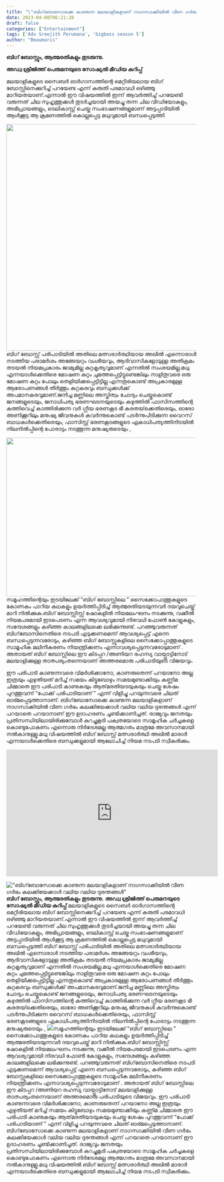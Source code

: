 ```yaml
---
title: "\"ബിഗ്‌ബോസോക്കെ കാണുന്ന മലയാളികളാണ് നാഗസാക്കിയിൽ വീണ ഗർഭം കലക്കിയേക്കാൾ വലിയ വലിയ ദുരന്തങ്ങൾ\""
date: 2023-04-08T06:21:28
draft: false
categories: ["Entertainment"]
tags: ['Adv Sreejith Perumana', 'bigboss season 5']
author: "Beaumaris"
---
```


<strong>ബിഗ് ബോസ്സും, ആത്മരതികളും തുടരുന്നു.</strong>

<strong>അഡ്വ ശ്രീജിത്ത് പെരുമനയുടെ സോഷ്യൽ മീഡിയ കുറിപ്പ് </strong>

മലയാളികളുടെ സൈബർ ഓർഗാസത്തിന്റെ മെറ്റീരിയലായ ബിഗ് ബോസ്സിനെക്കുറിച്ച് പറയേണ്ട എന്ന് കരുതി പരമാവധി ഒഴിഞ്ഞു മാറിയതയാണ്.എന്നാൽ ഈ വിഷയത്തിൽ ഇന്ന് ആവർത്തിച്ച് പറയേണ്ടി വരുന്നത് ചില സുഹൃത്തുക്കൾ തുടർച്ചയായി അയച്ചു തന്ന ചില വീഡിയോകളും, അഭിപ്രായങ്ങളും, ടെലികാസ്റ്റ് ചെയ്ത സംഭാഷണങ്ങളുമാണ് അട്ടപ്പാടിയിൽ ആൾക്കൂട്ട ആ ക്രമണത്തിൽ കൊല്ലപ്പെട്ട മധുവുമായി ബന്ധപ്പെടുത്തി

<img class="size-large wp-image-390691 aligncenter" src="https://cdn.boolokam.com/articles/2023/04/dqdqd-1024x768.webp" alt="" width="800" height="600" />ബിഗ് ബോസ്സ് പരിപാടിയിൽ അതിലെ മത്സരാർത്ഥിയായ അഖിൽ എന്നൊരാൾ നടത്തിയ പരാമർശം അങ്ങേയറ്റം വംശീയവും, ആദിവാസികളോടുള്ള അതിക്രമം തടയൽ നിയമപ്രകാരം ജാമ്യമില്ല കുറ്റകൃത്യവുമാണ് എന്നതിൽ സംശയമില്ല.മധു എന്നയാൾക്കെതിരെ മോഷണ കുറ്റം ചുമത്തപ്പെട്ടിട്ടുണ്ടെങ്കിലും നാളിതുവരെ ഒരു മോഷണ കുറ്റം പോലും തെളിയിക്കപ്പെട്ടിട്ടില്ല എന്നതുകൊണ്ട് അപ്രകാരമുള്ള ആരോപണങ്ങൾ തീർത്തും കുറ്റകരവും ബന്ധുക്കൾക്ക് അപമാനകരവുമാണ്.ജനിച്ച മണ്ണിലെ അസ്തിത്വം ചോദ്യം ചെയ്തുകൊണ്ട് ജനങ്ങളുടെയും, ജനാധിപത്യ ഭരണഘടനയുടെയും കഴുത്തിൽ ഫാസിസത്തിന്റെ കത്തിവെച്ച് കാത്തിരിക്കുന്ന വർ ഗ്ഗീയ ഭരണകൂട ഭീ കരതയ്‌ക്കെതിരെയും, ഓരോ അണിക്കൂറിലും മനുഷ്യ ജീവനുകൾ കവർന്നുകൊണ്ട് പടർന്നുപിടിക്കുന്ന വൈറസ് ബാധകൾക്കെതിരെയും, ഫാസിസ്റ്റ് ഭരണകൂടങ്ങളുടെ ഏകാധിപത്യത്തിനിടയിൽ നിലനിൽപ്പിന്റെ പോരാട്ടം നടത്തുന്ന മനുഷ്യരുടെയും ,

<img class="size-large wp-image-390692 aligncenter" src="https://cdn.boolokam.com/articles/2023/04/dqdffffff-1024x538.jpg" alt="" width="800" height="420" />സമൂഹത്തിന്റെയും ഇടയിലേക്ക് “ബിഗ് ബോസ്സിലെ ” സൈക്കോപാത്തുകളുടെ കോണകം പാറിയ കഥകളും ഉയർത്തിപ്പിടിച്ച് ആത്മരതിയടയുന്നവർ ദയവുചെയ്ത് മാറി നിൽക്കുക.ബിഗ് ബോസ്സിസ്സ് ഷോകളിൽ നിയമലംഘനം നടക്കുന്നു, വക്കീൽ നിയമപരമായി ഇടപെടണം എന്ന ആവശ്യവുമായി നിരവധി ഫോൺ കോളുകളും, സന്ദേശങ്ങളും കഴിഞ്ഞ കാലങ്ങളിലക്കെ ലഭിക്കുന്നുണ്ട്. പറഞ്ഞുവരുന്നത് ബിഗ്‌ബോസിനെതിരെ നടപടി എടുക്കണമെന്ന് ആവശ്യപ്പെട്ട് എന്നെ ബന്ധപ്പെടുന്നവരോടും, കഴിഞ്ഞ ബിഗ് ബോസ്സുകളിലെ സൈക്കോപ്പാത്തുകളുടെ സാമൂഹിക മലിനീകരണം നിയന്ത്രിക്കണം എന്നാവശ്യപ്പെടുന്നവരോടുമാണ് .
അതായത് ബിഗ് ബോസ്സിലെ ഈ കിടപ്പറ /അണിയറ രഹസ്യ വായ്പ്പാട്ടിനോട് മലയാളിക്കുള്ള താത്പര്യംതന്നെയാണ് അത്തരമൊരു പരിപാടിയുടെ വിജയവും.

ഈ പരിപാടി കാണുന്നവരെ വിമർശിക്കാനോ, കാണരുതെന്ന് പറയാനോ അല്ല ഇത്രയും എഴുതിയത് മറിച്ച് സമയം കിട്ടുബോഴും സമയമുണ്ടാക്കിയും കണ്ണിമ ചിമ്മാതെ ഈ പരിപാടി കാണുകയും ആത്‌മരതിയടയുകയും ചെയ്ത ശേഷം പുറത്തുവന്ന് “പോക്ക് പരിപാടിയാണ് ” എന്ന് വിളിച്ചു പറയുന്നവരെ ചിലത് ഓര്മപ്പെടുത്താനാണ്. ബിഗ്‌ബോസോക്കെ കാണുന്ന മലയാളികളാണ് നാഗസാക്കിയിൽ വീണ ഗർഭം കലക്കിയേക്കാൾ വലിയ വലിയ ദുരന്തങ്ങൾ എന്ന് പറയാതെ പറയാനാണ് ഈ ഉദാഹരണം ചൂണ്ടിക്കാണിച്ചത്. രാജ്യവും ജനതയും പ്രതിസന്ധിയിലായിരിക്കുമ്പോൾ കുറച്ചുകൂടി പക്വതയോടെ സാമൂഹിക ചർച്ചകളെ കൊണ്ടുപോകണം എന്നൊരു നിർദേശമല്ല ആത്മഗതം മാത്രമേ അവസാനമായി നൽകാനുള്ളൂ.മധു വിഷയത്തിൽ ബിഗ് ബോസ്സ് മത്സരാർത്ഥി അഖിൽ മാരാർ എന്നയാൾക്കെതിരെ ബന്ധുക്കളുമായി ആലോചിച്ച് നിയമ നടപടി സ്വീകരിക്കും.

<iframe style="border: none; overflow: hidden;" src="https://www.facebook.com/plugins/video.php?height=336&amp;href=https%3A%2F%2Fwww.facebook.com%2Fsreejith.perumana%2Fvideos%2F6654361794591571%2F&amp;show_text=false&amp;width=560&amp;t=0" width="560" height="336" frameborder="0" scrolling="no" allowfullscreen="allowfullscreen"></iframe>


!["ബിഗ്‌ബോസോക്കെ കാണുന്ന മലയാളികളാണ് നാഗസാക്കിയിൽ വീണ ഗർഭം കലക്കിയേക്കാൾ വലിയ വലിയ ദുരന്തങ്ങൾ"](https://cdn.boolokam.com/articles/2023/04/dqdqd-1024x768.webp)**ബിഗ് ബോസ്സും, ആത്മരതികളും തുടരുന്നു.** **അഡ്വ ശ്രീജിത്ത് പെരുമനയുടെ സോഷ്യൽ മീഡിയ കുറിപ്പ്** മലയാളികളുടെ സൈബർ ഓർഗാസത്തിന്റെ മെറ്റീരിയലായ ബിഗ് ബോസ്സിനെക്കുറിച്ച് പറയേണ്ട എന്ന് കരുതി പരമാവധി ഒഴിഞ്ഞു മാറിയതയാണ്.എന്നാൽ ഈ വിഷയത്തിൽ ഇന്ന് ആവർത്തിച്ച് പറയേണ്ടി വരുന്നത് ചില സുഹൃത്തുക്കൾ തുടർച്ചയായി അയച്ചു തന്ന ചില വീഡിയോകളും, അഭിപ്രായങ്ങളും, ടെലികാസ്റ്റ് ചെയ്ത സംഭാഷണങ്ങളുമാണ് അട്ടപ്പാടിയിൽ ആൾക്കൂട്ട ആ ക്രമണത്തിൽ കൊല്ലപ്പെട്ട മധുവുമായി ബന്ധപ്പെടുത്തി ബിഗ് ബോസ്സ് പരിപാടിയിൽ അതിലെ മത്സരാർത്ഥിയായ അഖിൽ എന്നൊരാൾ നടത്തിയ പരാമർശം അങ്ങേയറ്റം വംശീയവും, ആദിവാസികളോടുള്ള അതിക്രമം തടയൽ നിയമപ്രകാരം ജാമ്യമില്ല കുറ്റകൃത്യവുമാണ് എന്നതിൽ സംശയമില്ല.മധു എന്നയാൾക്കെതിരെ മോഷണ കുറ്റം ചുമത്തപ്പെട്ടിട്ടുണ്ടെങ്കിലും നാളിതുവരെ ഒരു മോഷണ കുറ്റം പോലും തെളിയിക്കപ്പെട്ടിട്ടില്ല എന്നതുകൊണ്ട് അപ്രകാരമുള്ള ആരോപണങ്ങൾ തീർത്തും കുറ്റകരവും ബന്ധുക്കൾക്ക് അപമാനകരവുമാണ്.ജനിച്ച മണ്ണിലെ അസ്തിത്വം ചോദ്യം ചെയ്തുകൊണ്ട് ജനങ്ങളുടെയും, ജനാധിപത്യ ഭരണഘടനയുടെയും കഴുത്തിൽ ഫാസിസത്തിന്റെ കത്തിവെച്ച് കാത്തിരിക്കുന്ന വർ ഗ്ഗീയ ഭരണകൂട ഭീ കരതയ്‌ക്കെതിരെയും, ഓരോ അണിക്കൂറിലും മനുഷ്യ ജീവനുകൾ കവർന്നുകൊണ്ട് പടർന്നുപിടിക്കുന്ന വൈറസ് ബാധകൾക്കെതിരെയും, ഫാസിസ്റ്റ് ഭരണകൂടങ്ങളുടെ ഏകാധിപത്യത്തിനിടയിൽ നിലനിൽപ്പിന്റെ പോരാട്ടം നടത്തുന്ന മനുഷ്യരുടെയും , ![](https://cdn.boolokam.com/articles/2023/04/dqdffffff-1024x538.jpg)സമൂഹത്തിന്റെയും ഇടയിലേക്ക് “ബിഗ് ബോസ്സിലെ ” സൈക്കോപാത്തുകളുടെ കോണകം പാറിയ കഥകളും ഉയർത്തിപ്പിടിച്ച് ആത്മരതിയടയുന്നവർ ദയവുചെയ്ത് മാറി നിൽക്കുക.ബിഗ് ബോസ്സിസ്സ് ഷോകളിൽ നിയമലംഘനം നടക്കുന്നു, വക്കീൽ നിയമപരമായി ഇടപെടണം എന്ന ആവശ്യവുമായി നിരവധി ഫോൺ കോളുകളും, സന്ദേശങ്ങളും കഴിഞ്ഞ കാലങ്ങളിലക്കെ ലഭിക്കുന്നുണ്ട്. പറഞ്ഞുവരുന്നത് ബിഗ്‌ബോസിനെതിരെ നടപടി എടുക്കണമെന്ന് ആവശ്യപ്പെട്ട് എന്നെ ബന്ധപ്പെടുന്നവരോടും, കഴിഞ്ഞ ബിഗ് ബോസ്സുകളിലെ സൈക്കോപ്പാത്തുകളുടെ സാമൂഹിക മലിനീകരണം നിയന്ത്രിക്കണം എന്നാവശ്യപ്പെടുന്നവരോടുമാണ് . അതായത് ബിഗ് ബോസ്സിലെ ഈ കിടപ്പറ /അണിയറ രഹസ്യ വായ്പ്പാട്ടിനോട് മലയാളിക്കുള്ള താത്പര്യംതന്നെയാണ് അത്തരമൊരു പരിപാടിയുടെ വിജയവും. ഈ പരിപാടി കാണുന്നവരെ വിമർശിക്കാനോ, കാണരുതെന്ന് പറയാനോ അല്ല ഇത്രയും എഴുതിയത് മറിച്ച് സമയം കിട്ടുബോഴും സമയമുണ്ടാക്കിയും കണ്ണിമ ചിമ്മാതെ ഈ പരിപാടി കാണുകയും ആത്‌മരതിയടയുകയും ചെയ്ത ശേഷം പുറത്തുവന്ന് “പോക്ക് പരിപാടിയാണ് ” എന്ന് വിളിച്ചു പറയുന്നവരെ ചിലത് ഓര്മപ്പെടുത്താനാണ്. ബിഗ്‌ബോസോക്കെ കാണുന്ന മലയാളികളാണ് നാഗസാക്കിയിൽ വീണ ഗർഭം കലക്കിയേക്കാൾ വലിയ വലിയ ദുരന്തങ്ങൾ എന്ന് പറയാതെ പറയാനാണ് ഈ ഉദാഹരണം ചൂണ്ടിക്കാണിച്ചത്. രാജ്യവും ജനതയും പ്രതിസന്ധിയിലായിരിക്കുമ്പോൾ കുറച്ചുകൂടി പക്വതയോടെ സാമൂഹിക ചർച്ചകളെ കൊണ്ടുപോകണം എന്നൊരു നിർദേശമല്ല ആത്മഗതം മാത്രമേ അവസാനമായി നൽകാനുള്ളൂ.മധു വിഷയത്തിൽ ബിഗ് ബോസ്സ് മത്സരാർത്ഥി അഖിൽ മാരാർ എന്നയാൾക്കെതിരെ ബന്ധുക്കളുമായി ആലോചിച്ച് നിയമ നടപടി സ്വീകരിക്കും. 
